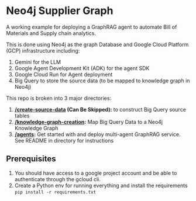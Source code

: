 # Neo4j Supplier Graph

A working example for deploying a GraphRAG agent to automate Bill of Materials and Supply chain analytics.

This is done using Neo4j as the graph Database and Google Cloud Platform (GCP) infrastructure including: 
1. Gemini for the LLM
2. Google Agent Development Kit (ADK) for the agent SDK
3. Google Cloud Run for Agent deployment
4. Big Query to store the source data (to be mapped to knowledge graph in Neo4j)

This repo is broken into 3 major directories: 

1. __[/create-source-data](/create-source-data) (Can Be Skipped):__  to construct Big Query source tables
2. __[/knowledge-graph-creation](/knowledge-graph-creation):__ Map Big Query Data to a Neo4j Knowledge Graph
3. __[/agents](/agents):__ Get started with and deploy multi-agent GraphRAG service. See README in directory for instructions

## Prerequisites
1. You should have access to a google project account and be able to authenticate through the gcloud cli. 
2. Create a Python env for running everything and install the requirements `pip install -r requirements.txt`

